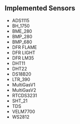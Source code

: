 

## Implemented Sensors

- ADS1115
- BH_1750
- BME_280
- BMP_280
- BMP_680
- DFR FLAME
- DFR LIGHT
- DFR LM35
- DHT11
- DHT22
- DS18B20
- LTR_390
- MultiGasV1
- MultiGasV2
- RTCDS3231
- SHT_21
- TDS
- VELM7700
- WS2812
